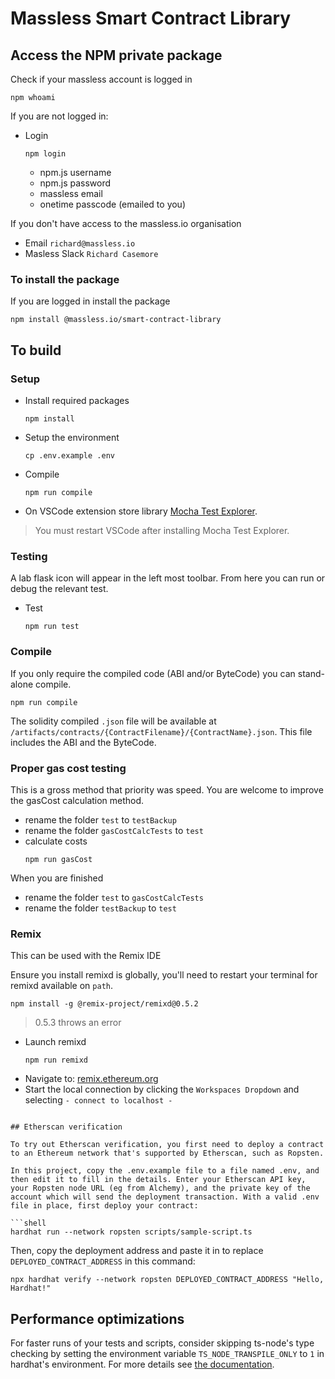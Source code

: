 # Massless Smart Contract Library

## Access the NPM private package
Check if your massless account is logged in 
  ```
  npm whoami
  ```

If you are not logged in:
  - Login
    ```
    npm login
    ```
    - npm.js username
    - npm.js password
    - massless email
    - onetime passcode (emailed to you)  

If you don't have access to the massless.io organisation
- Email `richard@massless.io`
- Masless Slack `Richard Casemore`

### To install the package

If you are logged in install the package
  ```
  npm install @massless.io/smart-contract-library
  ```

## To build

### Setup

- Install required packages
  ```
  npm install
  ```
- Setup the environment
  ```
  cp .env.example .env
  ```
- Compile
  ```
  npm run compile
  ```
- On VSCode extension store library [Mocha Test Explorer](https://marketplace.visualstudio.com/items?itemName=hbenl.vscode-mocha-test-adapter).

> You must restart VSCode after installing Mocha Test Explorer.

### Testing

A lab flask icon will appear in the left most toolbar. From here you can run or debug the relevant test.

- Test
  ```
  npm run test
  ```

### Compile

If you only require the compiled code (ABI and/or ByteCode) you can stand-alone compile.

```
npm run compile
```

The solidity compiled `.json` file will be available at `/artifacts/contracts/{ContractFilename}/{ContractName}.json`. This file includes the ABI and the ByteCode.

### Proper gas cost testing

This is a gross method that priority was speed. You are welcome to improve the gasCost calculation method.

- rename the folder `test` to `testBackup`
- rename the folder `gasCostCalcTests` to `test`
- calculate costs
  ```
  npm run gasCost
  ```

When you are finished

- rename the folder `test` to `gasCostCalcTests`
- rename the folder `testBackup` to `test`

### Remix

This can be used with the Remix IDE

Ensure you install remixd is globally, you'll need to restart your terminal for remixd available on `path`.

```
npm install -g @remix-project/remixd@0.5.2
```

> 0.5.3 throws an error

- Launch remixd
  ```
  npm run remixd
  ```
- Navigate to: [remix.ethereum.org](https://remix.ethereum.org/)
- Start the local connection by clicking the `Workspaces Dropdown` and selecting `- connect to localhost -`

```

## Etherscan verification

To try out Etherscan verification, you first need to deploy a contract to an Ethereum network that's supported by Etherscan, such as Ropsten.

In this project, copy the .env.example file to a file named .env, and then edit it to fill in the details. Enter your Etherscan API key, your Ropsten node URL (eg from Alchemy), and the private key of the account which will send the deployment transaction. With a valid .env file in place, first deploy your contract:

```shell
hardhat run --network ropsten scripts/sample-script.ts
```

Then, copy the deployment address and paste it in to replace `DEPLOYED_CONTRACT_ADDRESS` in this command:

```shell
npx hardhat verify --network ropsten DEPLOYED_CONTRACT_ADDRESS "Hello, Hardhat!"
```

## Performance optimizations

For faster runs of your tests and scripts, consider skipping ts-node's type checking by setting the environment variable `TS_NODE_TRANSPILE_ONLY` to `1` in hardhat's environment. For more details see [the documentation](https://hardhat.org/guides/typescript.html#performance-optimizations).

